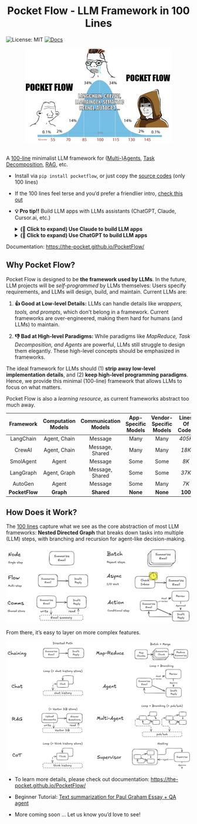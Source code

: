 <h1 align="center">Pocket Flow - LLM Framework in 100 Lines</h1>



![License: MIT](https://img.shields.io/badge/License-MIT-yellow.svg)
[![Docs](https://img.shields.io/badge/docs-latest-blue)](https://the-pocket.github.io/PocketFlow/)

<div align="center">
  <img src="./assets/minillmflow.jpg" width="400"/>
</div>

<br>

A [100-line](pocketflow/__init__.py) minimalist LLM framework for ([Multi-](https://the-pocket.github.io/PocketFlow/multi_agent.html))[Agents](https://the-pocket.github.io/PocketFlow/agent.html), [Task Decomposition](https://the-pocket.github.io/PocketFlow/decomp.html), [RAG](https://the-pocket.github.io/PocketFlow/rag.html), etc.

- Install via  ```pip install pocketflow```, or just copy the [source codes](pocketflow/__init__.py) (only 100 lines)

- If the 100 lines feel terse and you’d prefer a friendlier intro, [check this out](https://chatgpt.com/share/678564bd-1ba4-8000-98e4-a6ffe363c1b8)

- **💡 Pro tip!!** Build LLM apps with LLMs assistants (ChatGPT, Claude, Cursor.ai, etc.)

  <details>
    <summary><b>(🫵 Click to expand) Use Claude to build LLM apps</b></summary>

    - Create a [project](https://www.anthropic.com/news/projects) and upload the [docs](docs) to project knowledge
  
    - Set project custom instructions. For example:
      ```
      1. check "tool.md" and "llm.md" for the required functions.
      2. design the high-level (batch) flow and nodes in artifact using mermaid
      3. design the shared memory structure: define its fields, data structures, and how they will be updated.
      Think out aloud for above first and ask users if your design makes sense.
      4. Finally, implement. Start with simple, minimalistic codes without, for example, typing. Write the codes in artifact.
      ```
    - Ask it to build LLM apps (Sonnet 3.5 strongly recommended)!
      ```
      Help me build a chatbot based on a directory of PDFs.
      ```
 
      <div align="center">
        <img src="./assets/claude_project.gif"/>
      </div>
  </details>

  <details>
    <summary><b>(🫵 Click to expand) Use ChatGPT to build LLM apps</b></summary>

    - Try the [GPT assistant](https://chatgpt.com/g/g-677464af36588191b9eba4901946557b-mini-llm-flow-assistant). However, it uses older models, which are good for explaining but not that good at coding.

      <div align="center">
        <img src="./assets/gpt_store.gif"/>
      </div>

    - For stronger coding capabilities, consider sending the [docs](docs) to more advanced models like O1.
  
        - Paste the docs link (https://github.com/the-pocket/PocketFlow/tree/main/docs) to [Gitingest](https://gitingest.com/).

        - Then, paste the generated contents into your O1 prompt, and ask it to build LLM apps.
     
    
  </details>


Documentation: https://the-pocket.github.io/PocketFlow/

## Why Pocket Flow?

Pocket Flow is designed to be **the framework used by LLMs**. In the future, LLM projects will be *self-programmed* by LLMs themselves: Users specify requirements, and LLMs will design, build, and maintain. Current LLMs are:

1. **👍 Good at Low-level Details:** LLMs can handle details like *wrappers, tools, and prompts*, which don't belong in a framework. Current frameworks are over-engineered, making them hard for humans (and LLMs) to maintain.

2. **👎 Bad at High-level Paradigms:** While paradigms like *MapReduce, Task Decomposition, and Agents* are powerful, LLMs still struggle to design them elegantly. These high-level concepts should be emphasized in frameworks.

The ideal framework for LLMs should (1) **strip away low-level implementation details**, and (2) **keep high-level programming paradigms**. Hence, we provide this minimal (100-line) framework that allows LLMs to focus on what matters.  

Pocket Flow is also a *learning resource*, as current frameworks abstract too much away.

| Framework      | Computation Models | Communication Models | App-Specific Models                                    | Vendor-Specific Models                                   | Lines Of Codes            | Package + Dependency Size         |
|:--------------:|:------------------:|:--------------------:|:-------------------------------------------------------:|:--------------------------------------------------------:|:-----------------:|:---------------------------:|
| LangChain      | Agent, Chain       | Message              | Many                       | Many                          | *405K*            | *+166MB*                    |
| CrewAI         | Agent, Chain       | Message, Shared      | Many              | Many               | *18K*             | *+173MB*                    |
| SmolAgent      | Agent              | Message              | Some              | Some              | *8K*              | *+198MB*                    |
| LangGraph      | Agent, Graph       | Message, Shared      | Some                          | Some                  | *37K*             | *+51MB*                     |
| AutoGen        | Agent              | Message              | Some                   | Many             | *7K*  | *+26MB*         |
| **PocketFlow** | **Graph**          | **Shared**           | **None**                                                | **None**                                                | **100**           | **+56KB**                   |


## How Does it Work?

The [100 lines](pocketflow/__init__.py) capture what we see as the core abstraction of most LLM frameworks: **Nested Directed Graph** that breaks down tasks into multiple (LLM) steps, with branching and recursion for agent-like decision-making. 

<div align="center">
  <img src="./assets/abstraction.png" width="500"/>
</div>

From there, it’s easy to layer on more complex features.

<div align="center">
  <img src="./assets/paradigm.png" width="500"/>
</div>

- To learn more details, please check out documentation: https://the-pocket.github.io/PocketFlow/

- Beginner Tutorial: [Text summarization for Paul Graham Essay + QA agent](https://colab.research.google.com/github/the-pocket/PocketFlow/blob/main/cookbook/demo.ipynb)
 
- More coming soon ... Let us know you’d love to see!


